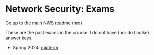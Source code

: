 Network Security: Exams
======================


[Go up to the main NWS readme](../readme.html) ([md](../readme.md))

These are the past exams in the course.  I do not have (nor do I make) answer keys.

- Spring 2024: [midterm](midterm-s24.pdf)

